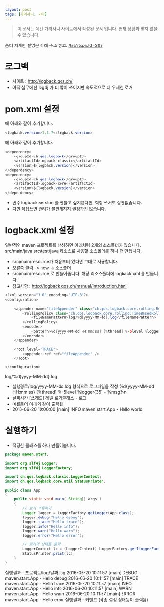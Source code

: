 ```yaml
---
layout: post
tags: [가리사니, 기타]
---
```


> 이 문서는 예전 가리사니 사이트에서 작성된 문서 입니다.
현재 상황과 맞지 않을 수 있습니다.


좀더 자세한 설명은 아래 주소 참고.
[/lab?topicId=282](/lab?topicId=282)

# 로그백
- 사이트 : http://logback.qos.ch/
- 아직 실무에선 log4j 가 더 많이 쓰이지만 속도적으로 더 우세한 로거


# pom.xml 설정
<properties> 에 아래와 같이 추가합니다.
``` java
<logback.version>1.1.7</logback.version>
```
<dependencies> 에 아래와 같이 추가합니다.
``` java
<dependency>
	<groupId>ch.qos.logback</groupId>
	<artifactId>logback-classic</artifactId>
	<version>${logback.version}</version>
</dependency>
<dependency>
	<groupId>ch.qos.logback</groupId>
	<artifactId>logback-core</artifactId>
	<version>${logback.version}</version>
</dependency>
```
- 변수 logback.version 을 만들고 싶지않다면, 직접 쓰셔도 상관없습니다.
- 다만 직접쓰면 관리가 불편해지지 권장하진 않습니다.


# logback.xml 설정
일반적인 maven 프로젝트를 생성하면 아래처럼 2개의 소스폴더가 있습니다.
src/main/java
src/test/java
리소스로 사용할 소스폴더를 하나 더 만듭니다.
- src/main/resource가 처음부터 있다면 그대로 사용합니다.
- 오른쪽 클릭 -> new -> 소스폴더
- src/main/resource 로 만들어줍니다.
해당 리소스폴더에 logback.xml 를 만듭니다.
- 참고사항 : http://logback.qos.ch/manual/introduction.html
``` java
<?xml version="1.0" encoding="UTF-8"?>
<configuration>

	<appender name="fileAppender" class="ch.qos.logback.core.rolling.RollingFileAppender">
		<rollingPolicy class="ch.qos.logback.core.rolling.TimeBasedRollingPolicy">
			<fileNamePattern>log/%d{yyyy-MM-dd}.log</fileNamePattern>
		</rollingPolicy>
		<encoder>
			<pattern>%d{yyyy-MM-dd HH:mm:ss} [%thread] %-5level %logger{35} - %msg%n</pattern>
		</encoder>
	</appender>

	<root level="TRACE">
		<appender-ref ref="fileAppender" />
	</root>

</configuration>
```
<fileNamePattern>log/%d{yyyy-MM-dd}.log</fileNamePattern>
- 실행경로/log/yyyy-MM-dd.log 형식으로 로그파일을 작성
<pattern>%d{yyyy-MM-dd HH:mm:ss} [%thread] %-5level %logger{35} - %msg%n</pattern>
- 날짜시간 [쓰래드] 레벨 로거클래스 - 로그
- 예를들어 아래와 같이 출력됨
- 2016-06-20 10:00:00 [main] INFO  maven.start.App - Hello world.


# 실행하기
- 적당한 클래스를 하나 만들어봅니다.
``` java
package maven.start;

import org.slf4j.Logger;
import org.slf4j.LoggerFactory;

import ch.qos.logback.classic.LoggerContext;
import ch.qos.logback.core.util.StatusPrinter;

public class App
{
    public static void main( String[] args )
    {
    	// 로거 이용하기
    	Logger logger = LoggerFactory.getLogger(App.class);
    	logger.debug("Hello debug");
    	logger.trace("Hello trace");
    	logger.info("Hello info");
    	logger.warn("Hello warn");
    	logger.error("Hello error");

        // 로거의 상태를 출력
        LoggerContext lc = (LoggerContext) LoggerFactory.getILoggerFactory();
        StatusPrinter.print(lc);
    }
}
```
실행결과 - 프로젝트/log/날짜.log
2016-06-20 10:11:57 [main] DEBUG maven.start.App - Hello debug
2016-06-20 10:11:57 [main] TRACE maven.start.App - Hello trace
2016-06-20 10:11:57 [main] INFO  maven.start.App - Hello info
2016-06-20 10:11:57 [main] WARN  maven.start.App - Hello warn
2016-06-20 10:11:57 [main] ERROR maven.start.App - Hello error
실행결과 - 커맨드
(각종 설정 상태등이 출력됨)